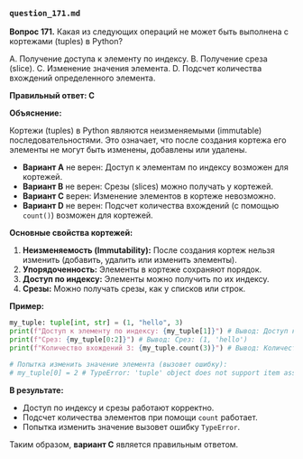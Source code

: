 ### `question_171.md`

**Вопрос 171.** Какая из следующих операций не может быть выполнена с кортежами (tuples) в Python?

A. Получение доступа к элементу по индексу.
B. Получение среза (slice).
C. Изменение значения элемента.
D. Подсчет количества вхождений определенного элемента.

**Правильный ответ: C**

**Объяснение:**

Кортежи (tuples) в Python являются неизменяемыми (immutable) последовательностями. Это означает, что после создания кортежа его элементы не могут быть изменены, добавлены или удалены.

*   **Вариант A** не верен: Доступ к элементам по индексу возможен для кортежей.
*   **Вариант B** не верен:  Срезы (slices) можно получать у кортежей.
*   **Вариант C** верен: Изменение элементов в кортеже невозможно.
*   **Вариант D** не верен: Подсчет количества вхождений (с помощью `count()`) возможен для кортежей.

**Основные свойства кортежей:**

1.  **Неизменяемость (Immutability):** После создания кортеж нельзя изменить (добавить, удалить или изменить элементы).
2.  **Упорядоченность:** Элементы в кортеже сохраняют порядок.
3.  **Доступ по индексу:** Элементы можно получить по их индексу.
4.  **Срезы:** Можно получать срезы, как у списков или строк.

**Пример:**

```python
my_tuple: tuple[int, str] = (1, "hello", 3)
print(f"Доступ к элементу по индексу: {my_tuple[1]}") # Вывод: Доступ к элементу по индексу: hello
print(f"Срез: {my_tuple[0:2]}") # Вывод: Срез: (1, 'hello')
print(f"Количество вхождений 3: {my_tuple.count(3)}") # Вывод: Количество вхождений 3: 1

# Попытка изменить значение элемента (вызовет ошибку):
# my_tuple[0] = 2 # TypeError: 'tuple' object does not support item assignment
```

**В результате:**
*   Доступ по индексу и срезы работают корректно.
*   Подсчет количества элементов при помощи `count` работает.
*   Попытка изменить значение вызовет ошибку `TypeError`.

Таким образом, **вариант C** является правильным ответом.
